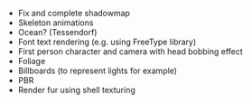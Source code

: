 * Fix and complete shadowmap
* Skeleton animations
* Ocean? (Tessendorf)
* Font text rendering (e.g. using FreeType library)
* First person character and camera with head bobbing effect
* Foliage
* Billboards (to represent lights for example)
* PBR
* Render fur using shell texturing
